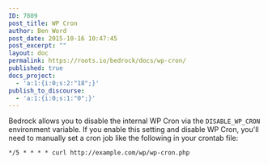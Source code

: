 ```yaml
---
ID: 7809
post_title: WP Cron
author: Ben Word
post_date: 2015-10-16 10:47:45
post_excerpt: ""
layout: doc
permalink: https://roots.io/bedrock/docs/wp-cron/
published: true
docs_project:
  - 'a:1:{i:0;s:2:"18";}'
publish_to_discourse:
  - 'a:1:{i:0;s:1:"0";}'
---
```

Bedrock allows you to disable the internal WP Cron via the `DISABLE_WP_CRON` environment variable. If you enable this setting and disable WP Cron, you'll need to manually set a cron job like the following in your crontab file:

`*/5 * * * * curl http://example.com/wp/wp-cron.php`